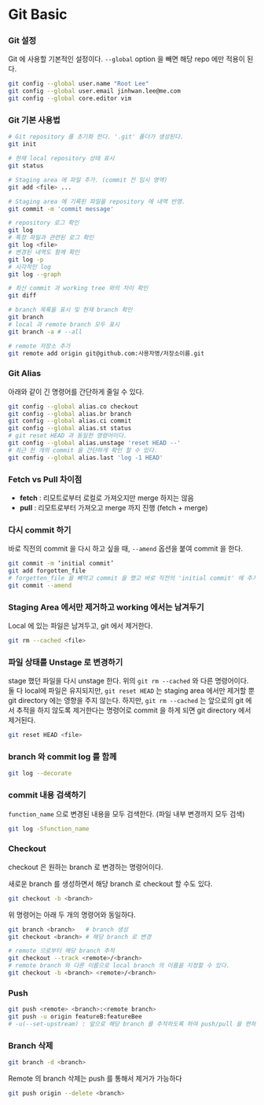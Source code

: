 # Git Basic

### Git 설정
Git 에 사용할 기본적인 설정이다. `--global` option 을 빼면 해당 repo 에만 적용이 된다.
```sh
git config --global user.name "Root Lee"
git config --global user.email jinhwan.lee@me.com
git config --global core.editor vim
```

### Git 기본 사용법
```sh
# Git repository 를 초기화 한다. '.git' 폴더가 생성된다.
git init

# 현재 local repository 상태 표시
git status

# Staging area 에 파일 추가. (commit 전 임시 영역)
git add <file> ...

# Staging area 에 기록된 파일을 repository 에 내역 반영.
git commit -m 'commit message'

# repository 로그 확인
git log
# 특정 파일과 관련된 로그 확인
git log <file>
# 변경된 내역도 함께 확인
git log -p
# 시각적인 log
git log --graph

# 최신 commit 과 working tree 와의 차이 확인
git diff

# branch 목록을 표시 및 현재 branch 확인
git branch
# local 과 remote branch 모두 표시
git branch -a # --all

# remote 저장소 추가
git remote add origin git@github.com:사용자명/저장소이름.git
```

### Git Alias
아래와 같이 긴 명령어를 간단하게 줄일 수 있다.
```sh
git config --global alias.co checkout
git config --global alias.br branch
git config --global alias.ci commit
git config --global alias.st status
# git reset HEAD 과 동일한 명령어이다.
git config --global alias.unstage 'reset HEAD --'
# 최근 한 개의 commit 을 간단하게 확인 할 수 있다.
git config --global alias.last 'log -1 HEAD'
```

### Fetch vs Pull 차이점
* **fetch** : 리모트로부터 로컬로 가져오지만 merge 하지는 않음
* **pull** : 리모트로부터 가져오고 merge 까지 진행 (fetch + merge)

### 다시 commit 하기
바로 직전의 commit 을 다시 하고 싶을 때, `--amend` 옵션을 붙여 commit 을 한다.
```sh
git commit -m ‘initial commit’
git add forgotten_file
# forgetten_file 을 빼먹고 commit 을 했고 바로 직전의 'initial commit' 에 추가 하고 싶을 때
git commit --amend
```

### Staging Area 에서만 제거하고 working 에서는 남겨두기
Local 에 있는 파일은 남겨두고, git 에서 제거한다.
```sh
git rm --cached <file>
```

### 파일 상태를 Unstage 로 변경하기
stage 했던 파일을 다시 unstage 한다. 위의 `git rm --cached` 와 다른 명령어이다. 둘 다 local에 파일은 유지되지만, `git reset HEAD` 는 staging area 에서만 제거할 뿐 git directory 에는 영향을 주지 않는다. 하지만, `git rm --cached` 는 앞으로의 git 에서 추적을 하지 않도록 제거한다는 명령어로 commit 을 하게 되면 git directory 에서 제거된다.
```sh
git reset HEAD <file>
```

### branch 와 commit log 를 함께
```sh
git log --decorate
```
### commit 내용 검색하기
`function_name` 으로 변경된 내용을 모두 검색한다. (파일 내부 변경까지 모두 검색)
```sh
git log -Sfunction_name
```

### Checkout
checkout 은 원하는 branch 로 변경하는 명령어이다.

새로운 branch 를 생성하면서 해당 branch 로 checkout 할 수도 있다.
```sh
git checkout -b <branch>
```
위 명령어는 아래 두 개의 명령어와 동일하다.
```sh
git branch <branch>   # branch 생성
git checkout <branch> # 해당 branch 로 변경
```

```sh
# remote 으로부터 해당 branch 추적
git checkout --track <remote>/<branch>
# remote branch 와 다른 이름으로 local branch 의 이름을 지정할 수 있다.
git checkout -b <branch> <remote>/<branch>
```

### Push
```sh
git push <remote> <branch>:<remote branch>
git push -u origin featureB:featureBee
# -u(--set-upstream) : 앞으로 해당 branch 를 추적하도록 하여 push/pull 을 편하게 할 수 있다.
```

### Branch 삭제
```sh
git branch -d <branch>
```
Remote 의 branch 삭제는 push 를 통해서 제거가 가능하다
```sh
git push origin --delete <branch>
```
